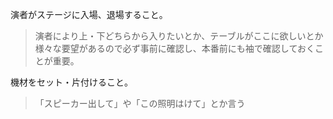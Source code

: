 演者がステージに入場、退場すること。

> 演者により上・下どちらから入りたいとか、テーブルがここに欲しいとか様々な要望があるので必ず事前に確認し、本番前にも袖で確認しておくことが重要。
>
>  
>

機材をセット・片付けること。

> 「スピーカー出して」や「この照明はけて」とか言う

  

